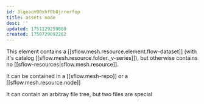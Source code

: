 ```yaml
---
id: 3lqeacm90xhf0b8jrrerfop
title: assets node
desc: ''
updated: 1751129259080
created: 1750729092262
---
```


This element contains a [[sflow.mesh.resource.element.flow-dataset]] (with it's catalog [[sflow.mesh.resource.folder._v-series]]), but otherwise contains no [[sflow-resources|sflow.mesh.resource]]. 

It can be contained in a [[sflow.mesh-repo]] or a [[sflow.mesh.resource.node]]

It can contain an arbitray file tree, but two files are special